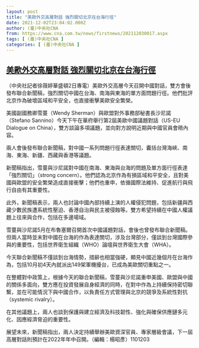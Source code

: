 ```yaml
---
layout: post
title: "美歐外交高層對話 強烈關切北京在台海行徑"
date: 2021-12-02T23:04:02.000Z
author: (臺)中央社CNA
from: https://www.cna.com.tw/news/firstnews/202112030017.aspx
tags: [ (臺)中央社CNA ]
categories: [ (臺)中央社CNA ]
---
```

<!--1638486242000-->
[美歐外交高層對話 強烈關切北京在台海行徑](https://www.cna.com.tw/news/firstnews/202112030017.aspx)
------

<div>
<div></div><div><p>（中央社記者徐薇婷華盛頓2日專電）美歐外交高層今天召開中國對話，雙方會後發布聯合新聞稿，強烈關切中國在台海、南海與東海的單方面問題行徑。他們批評北京作為破壞區域和平安全，也直接衝擊美歐安全繁榮。</p><p>美國副國務卿雪蔓（Wendy Sherman）與歐盟對外事務部秘書長沙尼諾（Stefano Sannino）今天下午在華府舉行第2屆美歐中國議題對話（US-EU Dialogue on China），雙方談論多項議題，並向對方說明近期與中國官員會晤內容。</p><p>兩人會後發布聯合新聞稿，對中國一系列問題行徑表達關切，囊括台灣海峽、南海、東海、新疆、西藏與香港等議題。</p><p>新聞稿指出，雪蔓與沙尼諾對中國在南海、東海與台海的問題及單方面行徑表達「強烈關切」（strong concern）。他們認為北京作為有損區域和平安全，且對美國與歐盟的安全繁榮造成直接衝擊；他們也重申，依循國際法維持、促進航行與飛行自由有其重要性。</p><p>此外，新聞稿表示，兩人也討論中國內部持續上演的人權侵犯問題，包括新疆與西藏少數民族遭系統性壓迫、香港自治與民主被侵蝕等。雙方希望持續在中國人權議題上往來與合作，包括在多邊場域。</p><p>雪蔓與沙尼諾5月在布魯塞爾召開首次中國議題對話，會後也曾發布聯合新聞稿。但兩人當時並未對中國在台海的作為表達關切，涉及台灣部分，僅談到台灣國際參與的重要性，包括世界衛生組織（WHO）論壇與世界衛生大會（WHA）。</p><p>今天聯合新聞稿不僅談到台海情勢，措辭也相當強硬，顯見中國近幾個月在台海作為，包括10月初4天內就派出149架軍機擾台，已成為美歐關切重點之一。</p><p>在整體對中政策上，根據今天的聯合新聞稿，雪蔓與沙尼諾重申美國、歐盟與中國的關係多面向，雙方應在投資發展自身經濟的同時，在對中作為上持續保持密切聯繫，並在可能情況下與中國合作，以負責任方式管理與北京的競爭及系統性對抗（systemic rivalry）。</p><p>在其他議題上，兩人也談到保護與建立經濟及科技韌性、強化與確保供應鏈多元化、因應經濟脅迫的重要性。</p><p>展望未來，新聞稿指出，兩人決定持續舉辦美歐資深官員、專家層級會議，下一屆高層對話則預計在2022年年中召開。（編輯：楊昭彥）1101203</p></div>
</div>
